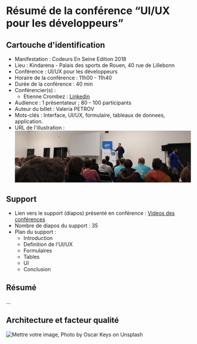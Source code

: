# Résumé de la conférence “UI/UX pour les développeurs”

## Cartouche d'identification

 - Manifestation : Codeurs En Seine Edition 2018
 - Lieu : Kindarena - Palais des sports de Rouen, 40 rue de Lillebonn
 - Conférence : UI/UX pour les développeurs
 - Horaire de la conférence : 11h00 - 11h40
 - Durée de la conférence : 40 min
 - Conférencier(s) :
   - Etienne Crombez : [Linkedin](https://fr.linkedin.com/in/etiennecrombez)
 - Audience : 1 présentateur ; 80 - 100 participants 
 - Auteur du billet : Valeria PETROV
 - Mots-clés : Interface, UI/UX, formulaire, tableaux de donnees, application.
 - URL de l'illustration : ![Codeurs en Seine](CodeursEnSeine.jpg)

## Support
 - Lien vers le support (diapos) présenté en conférence : [Videos des conférences](https://www.youtube.com/channel/UCWujmG5rANxJI0nHbMFs08w/videos)
 - Nombre de diapos du support : 35
 - Plan du support :
   - Introduction
   - Definition de l’UI/UX
   - Formulaires
   - Tables
   - UI
   - Conclusion


## Résumé
...

## Architecture et facteur qualité
![Mettre votre image, Photo by Oscar Keys on Unsplash](oscar-keys-58399-unsplash.jpg)
